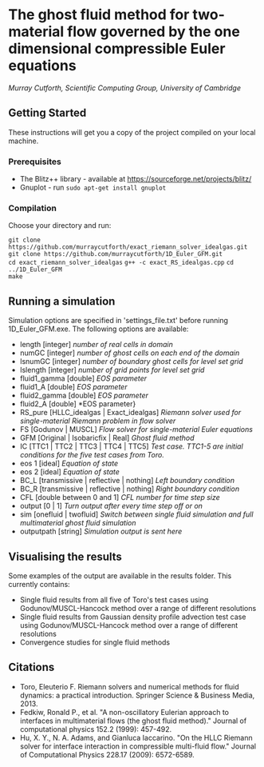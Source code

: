 # The ghost fluid method for two-material flow governed by the one dimensional compressible Euler equations

*Murray Cutforth, Scientific Computing Group, University of Cambridge*



## Getting Started

These instructions will get you a copy of the project compiled on your local machine.

### Prerequisites

* The Blitz++ library - available at https://sourceforge.net/projects/blitz/
* Gnuplot - run `sudo apt-get install gnuplot`

### Compilation

Choose your directory and run:

  `git clone https://github.com/murraycutforth/exact_riemann_solver_idealgas.git`  
  `git clone https://github.com/murraycutforth/1D_Euler_GFM.git`  
  `cd exact_riemann_solver_idealgas`
  `g++ -c exact_RS_idealgas.cpp`
  `cd ../1D_Euler_GFM`  
  `make`  

## Running a simulation

Simulation options are specified in 'settings_file.txt' before running 1D_Euler_GFM.exe. The following
options are available:

* length [integer] *number of real cells in domain*
* numGC [integer] *number of ghost cells on each end of the domain*
* lsnumGC [integer] *number of boundary ghost cells for level set grid*
* lslength [integer] *number of grid points for level set grid*
* fluid1_gamma [double] *EOS parameter*
* fluid1_A [double] *EOS parameter*
* fluid2_gamma [double] *EOS parameter*
* fluid2_A [double] *EOS parameter}
* RS_pure [HLLC_idealgas | Exact_idealgas] *Riemann solver used for single-material Riemann problem in flow solver*
* FS [Godunov | MUSCL] *Flow solver for single-material Euler equations*
* GFM [Original | Isobaricfix | Real] *Ghost fluid method*
* IC [TTC1 | TTC2 | TTC3 | TTC4 | TTC5] *Test case. TTC1-5 are initial conditions for the five test cases from Toro.*
* eos 1 [ideal] *Equation of state*
* eos 2 [ideal] *Equation of state*
* BC_L [transmissive | reflective | nothing] *Left boundary condition*
* BC_R [transmissive | reflective | nothing] *Right boundary condition*
* CFL [double between 0 and 1] *CFL number for time step size*
* output [0 | 1] *Turn output after every time step off or on*
* sim [onefluid | twofluid] *Switch between single fluid simulation and full multimaterial ghost fluid simulation*
* outputpath [string] *Simulation output is sent here*

## Visualising the results

Some examples of the output are available in the results folder. This currently contains:
* Single fluid results from all five of Toro's test cases using Godunov/MUSCL-Hancock method over a range of different resolutions
* Single fluid results from Gaussian density profile advection test case using Godunov/MUSCL-Hancock method over a range of different resolutions
* Convergence studies for single fluid methods

## Citations

* Toro, Eleuterio F. Riemann solvers and numerical methods for fluid dynamics: a practical introduction. Springer Science & Business Media, 2013.
* Fedkiw, Ronald P., et al. "A non-oscillatory Eulerian approach to interfaces in multimaterial flows (the ghost fluid method)." Journal of computational physics 152.2 (1999): 457-492.
* Hu, X. Y., N. A. Adams, and Gianluca Iaccarino. "On the HLLC Riemann solver for interface interaction in compressible multi-fluid flow." Journal of Computational Physics 228.17 (2009): 6572-6589.

